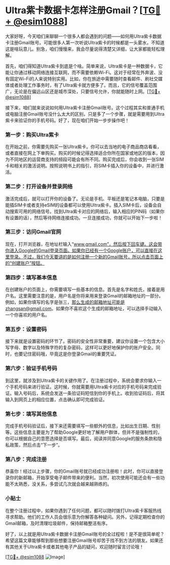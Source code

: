 # Ultra紫卡数据卡怎样注册Gmail？[[TG💪+ @esim1088](https://t.me/s/esim1088)]

大家好呀，今天咱们来聊聊一个很多人都会遇到的问题——如何用Ultra紫卡数据卡注册Gmail账号。可能很多人第一次听说Ultra紫卡的时候都是一头雾水，不知道这是啥玩意儿。别急，咱们慢慢来，我会尽量说得清楚又详细，让大家都能轻松理解。

首先，咱们得知道Ultra紫卡到底是个啥。简单来说，Ultra紫卡是一种数据卡，它能让你通过移动网络连接互联网，而不需要依赖Wi-Fi。这对于经常在外奔波、没有固定Wi-Fi的人来说特别实用。比如，你在旅途中需要随时查看邮件、刷社交媒体或者处理工作事务时，有了Ultra紫卡就方便多了。而且，它的信号覆盖范围广，无论是在偏远山区还是城市深处，只要信号允许，你就能随时上网。[[TG💪+ @esim1088](https://t.me/s/esim1088)]

接下来，咱们就来说说如何用Ultra紫卡注册Gmail账号。这个过程其实和普通手机或电脑注册Gmail账号没什么太大的区别，只是多了一个步骤，就是需要用到Ultra紫卡来验证你的手机号码。好了，现在咱们开始一步步操作吧！

### 第一步：购买Ultra紫卡

在开始之前，你需要先购买一张Ultra紫卡。你可以去当地的电子商品商店看看，或者直接在网上下单购买。购买的时候记得选择适合你所在国家或地区的版本，因为不同地区的运营商支持的频段可能会有所不同。购买完成后，你会收到一张SIM卡和相关的激活说明。按照说明书上的指引，将SIM卡插入你的设备中，并进行激活。

### 第二步：打开设备并登录网络

激活完成后，就可以打开你的设备了。无论是手机、平板还是笔记本电脑，只要是能插SIM卡或者支持eSIM的设备都可以使用Ultra紫卡。插入SIM卡后，设备会自动搜索可用的网络信号。找到Ultra紫卡对应的网络后，输入相应的PIN码（如果你有设置的话），然后等待网络连接成功。一旦连接成功，你就可以开始下一步啦！

### 第三步：访问Gmail官网

现在，打开浏览器，在地址栏输入“www.gmail.com”，然后按下回车键。这会带你进入Google的Gmail登录页面。如果你已经有一个Google账户，可以直接在这里登录。不过，我们今天要讲的是如何注册一个新的Gmail账号，所以点击页面上的“创建账户”按钮。

### 第四步：填写基本信息

在创建账户的页面上，你需要填写一些基本的信息。首先是名字和姓氏，接着是用户名。这里需要注意的是，用户名是你将来用来登录Gmail的邮箱地址的一部分。例如，如果你填写的名字是张三，那么生成的邮箱地址可能是zhangsan@gmail.com。如果你不喜欢这个生成的邮箱地址，可以选择手动输入一个你喜欢的用户名。

### 第五步：设置密码

接下来就是设置密码的环节了。密码的安全性非常重要，建议你设置一个包含大小写字母、数字以及特殊字符的复杂密码，这样可以更好地保护你的账户安全。同时，也要记住密码哦，毕竟这是你登录Gmail的重要凭证。

### 第六步：验证手机号码

到这里，就涉及到Ultra紫卡的关键作用了。在注册过程中，系统会要求你输入一个手机号码来进行验证。这时候，你就需要用Ultra紫卡对应的手机号码来完成验证。输入号码后，系统会发送一条验证码短信到你的手机上。收到验证码后，将其输入到网页上的相应位置，点击确认即可完成验证。

### 第七步：填写其他信息

完成手机号码验证后，接下来还需要填写一些额外的信息，比如出生日期、性别等。这些信息主要是为了帮助Google更好地了解用户群体，但并不是强制性的，你可以根据自己的意愿选择是否填写。最后，阅读并同意Google的服务条款和隐私政策，然后点击“下一步”。

### 第八步：完成注册

恭喜你！经过以上步骤，你的Gmail账号就已经成功注册啦！此时，你可以直接登录你的新邮箱，开始享受电子邮件带来的便利。当然，初次使用可能还会有一些功能不太熟悉，没关系，多尝试几次就会越来越熟练的。

### 小贴士

在整个注册过程中，如果你遇到了任何问题，都可以随时拨打Ultra紫卡客服热线寻求帮助。他们的工作人员会很乐意为你解答各种疑问。另外，记得定期检查你的Gmail邮箱，及时清理垃圾邮件，保持邮箱整洁有序。

好了，以上就是用Ultra紫卡数据卡注册Gmail账号的全过程啦！是不是很简单呢？希望这篇文章能够帮到那些想要注册Gmail账号却苦于找不到方法的朋友。如果还有其他关于Ultra紫卡或者其他电子产品的疑问，欢迎随时留言讨论哦！

[[TG💪+ @esim1088](https://t.me/s/esim1088) ![Image](https://i.postimg.cc/4NQfJmqS/Snipaste-2025-05-13-00-14-12.png)]